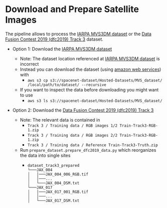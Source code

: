 # Download and Prepare Satellite Images

The pipeline allows to process the [IARPA MVS3DM dataset](https://spacenet.ai/iarpa-multi-view-stereo-3d-mapping/) or the [Data Fusion Contest 2019 (dfc2019) Track 3](https://ieee-dataport.org/open-access/data-fusion-contest-2019-dfc2019) dataset.

- Option 1: Download the [IARPA MVS3DM dataset](https://spacenet.ai/iarpa-multi-view-stereo-3d-mapping/)
    - Note: The dataset location referenced at [IARPA MVS3DM dataset](https://spacenet.ai/iarpa-multi-view-stereo-3d-mapping/) is incorrect
    - Instead you can download the dataset (using [amazon web services](https://aws.amazon.com)) with
        - ```aws s3 cp s3://spacenet-dataset/Hosted-Datasets/MVS_dataset/ /local/path/to/dataset/ --recursive```
    - If you want to inspect the data before downloading you might want to use 
        - ```aws s3 ls s3://spacenet-dataset/Hosted-Datasets/MVS_dataset/```

- Option 2: Download the [Data Fusion Contest 2019 (dfc2019) Track 3](https://ieee-dataport.org/open-access/data-fusion-contest-2019-dfc2019)
  - Note: The relevant data is contained in
    - ```Track 3 / Training data / RGB images 1/2 Train-Track3-RGB-1.zip```
    - ```Track 3 / Training data / RGB images 2/2 Train-Track3-RGB-1.zip```
    - ```Track 3 / Training data / Reference Train-Track3-Truth.zip```
  - Run ```prepare_dataset.prepare_dfc2019_data.py``` which reorganizes the data into single sites 
    - ```
      dataset_track3_prepared
      └───JAX_004
      │   │───JAX_004_006_RGB.tif
      │   │───...
      │   └───JAX_004_DSM.txt
      └───JAX_017
      │   │───JAX_017_001_RGB.tif
      │   │───...
      │   └───JAX_017_DSM.txt
      ```
